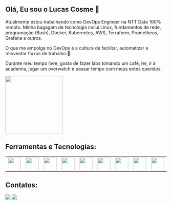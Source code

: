 ## Olá, Eu sou o Lucas Cosme 👋
Atualmente estou trabalhando como DevOps Engineer na NTT Data 100% remoto. Minha bagagem de tecnologia inclui Linux, fundamentos de rede, programação (Bash), Docker, Kubernetes, AWS, Terraform, Prometheus, Grafana e outros.

O que me empolga no DevOps é a cultura de facilitar, automatizar e reinventar fluxos de trabalho 🧡.

Durante meu tempo livre, gosto de fazer labs tomando um café, ler, ir à academia, jogar um overwatch e passar tempo com meus entes queridos.
<div>
<img loading="lazy" height="180em" src="https://github-readme-stats.vercel.app/api?username=lucascosm3&show_icons=true"/>
</div>

## Ferramentas e Tecnologias:

<table>
  <tr>
    <td><img src="https://cdn.jsdelivr.net/gh/devicons/devicon/icons/linux/linux-original.svg" width="40" height="40"/></td>
    <td><img src="https://cdn.jsdelivr.net/gh/devicons/devicon/icons/docker/docker-original-wordmark.svg" width="40" height="40"/></td>
    <td><img src="https://cdn.jsdelivr.net/gh/devicons/devicon/icons/kubernetes/kubernetes-plain-wordmark.svg" width="40" height="40"/></td>
    <td><img src="https://cdn.jsdelivr.net/gh/devicons/devicon/icons/bash/bash-original.svg" width="40" height="40"/></td>
    <td><img src="https://cdn.jsdelivr.net/gh/devicons/devicon/icons/git/git-original-wordmark.svg" width="40" height="40"/></td>
    <td><img src="https://cdn.jsdelivr.net/gh/devicons/devicon/icons/gitlab/gitlab-original-wordmark.svg" width="40" height="40"/></td>
    <td><img src="https://cdn.jsdelivr.net/gh/devicons/devicon/icons/amazonwebservices/amazonwebservices-original-wordmark.svg" width="40" height="40"/></td>
    <td><img src="https://cdn.jsdelivr.net/gh/devicons/devicon/icons/azure/azure-original-wordmark.svg" width="40" height="40"/></td>
    <td><img src="https://cdn.jsdelivr.net/gh/devicons/devicon/icons/terraform/terraform-original-wordmark.svg" width="40" height="40"/></td>
    <td><img src="https://cdn.jsdelivr.net/gh/devicons/devicon/icons/prometheus/prometheus-original-wordmark.svg" width="40" height="40"/></td>
    <td><img src="https://cdn.jsdelivr.net/gh/devicons/devicon/icons/grafana/grafana-original-wordmark.svg" width="40" height="40"/></td>
    <td><img src="https://cdn.jsdelivr.net/gh/devicons/devicon/icons/argocd/argocd-original-wordmark.svg" width="40" height="40"/></td>
  </tr>
</table>

## Contatos:
<div>
<a href = "mailto:lcds1944@gmail.com"><img loading="lazy" src="https://img.shields.io/badge/Gmail-D14836?style=for-the-badge&logo=gmail&logoColor=white" target="_blank"></a>
<a href="https://www.linkedin.com/in/lucas-cosme-7413a2196" target="_blank"><img loading="lazy" src="https://img.shields.io/badge/-LinkedIn-%230077B5?style=for-the-badge&logo=linkedin&logoColor=white" target="_blank"></a>   
</div>
